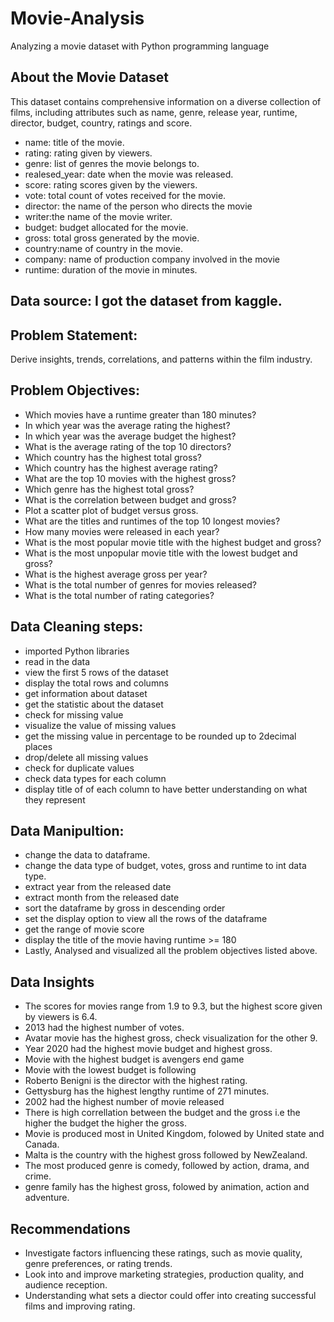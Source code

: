 # Movie-Analysis
Analyzing a movie dataset with Python programming language

## About the Movie Dataset
This dataset contains comprehensive information on a diverse collection of films, including attributes such as name, genre, release year, runtime, director, budget, country, ratings and score.
- name: title of the movie.
- rating: rating given by viewers.
- genre: list of genres the movie belongs to.
- realesed_year: date when the movie was released.
- score: rating scores given by the viewers.
- vote: total count of votes received for the movie.
- director: the name of the person who directs the movie
- writer:the name of the movie writer.
- budget: budget allocated for the movie. 
- gross: total gross generated by the movie.
- country:name of country in the movie.
- company: name of production company involved in the movie
- runtime: duration of the movie in minutes.

## Data source: I got the dataset from kaggle.

## Problem Statement:
Derive insights, trends, correlations, and patterns within the film industry.

## Problem Objectives:
- Which movies have a runtime greater than 180 minutes?
- In which year was the average rating the highest?
- In which year was the average budget the highest?
- What is the average rating of the top 10 directors?
- Which country has the highest total gross?
- Which country has the highest average rating?
- What are the top 10 movies with the highest gross?
- Which genre has the highest total gross?
- What is the correlation between budget and gross?
- Plot a scatter plot of budget versus gross.
- What are the titles and runtimes of the top 10 longest movies?
- How many movies were released in each year?
- What is the most popular movie title with the highest budget and gross?
- What is the most unpopular movie title with the lowest budget and gross?
- What is the highest average gross per year?
- What is the total number of genres for movies released?
- What is the total number of rating categories?

## Data Cleaning steps:
- imported Python libraries
- read in the data
- view the first 5 rows of the dataset
- display the total rows and columns
- get information about dataset
- get the statistic about the dataset
- check for missing value
- visualize the value of missing values
- get the missing value in percentage to be rounded up to 2decimal places
- drop/delete all missing values
- check for duplicate values
- check data types for each column
- display title of of each column to have better understanding on what they represent

## Data Manipultion:
- change the data to dataframe.
- change the data type of budget, votes, gross and runtime to int data type.
- extract year from the released date
- extract month from the released date
- sort the dataframe by gross in descending order
- set the display option to view all the rows of the dataframe
- get the range of movie score
- display the title of the movie having runtime >= 180
- Lastly, Analysed and visualized all the problem objectives listed above.

## Data Insights
- The scores for movies range from 1.9 to 9.3, but the highest score given by viewers is 6.4.
- 2013 had the highest number of votes.
- Avatar movie has the highest gross, check visualization for the other 9.
- Year 2020 had the highest movie budget and highest gross.
- Movie with the highest budget is avengers end game
- Movie with the lowest budget is following
- Roberto Benigni is the director with the highest rating.
- Gettysburg has the highest lengthy runtime of 271 minutes.
- 2002 had the highest number of movie released
- There is high correllation between the budget and the gross i.e the higher the budget the higher the gross.
- Movie is produced most in United Kingdom, folowed by United state and Canada.
- Malta is the country with the highest gross followed by NewZealand.
- The most produced genre is comedy, followed by action, drama, and crime.
- genre family has the highest gross, folowed by animation, action and adventure.

## Recommendations
- Investigate factors influencing these ratings, such as movie quality, genre preferences, or rating trends.
- Look into and improve marketing strategies, production quality, and audience reception.
- Understanding what sets a diector could offer into creating successful films and improving rating.
